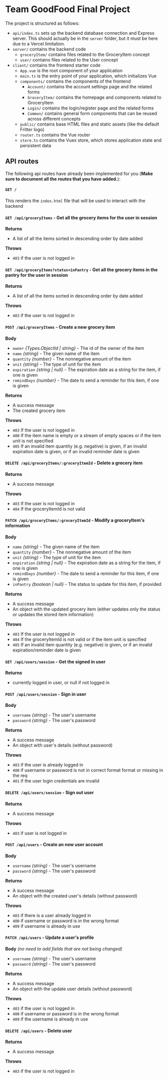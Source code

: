 # Team GoodFood Final Project

The project is structured as follows:

- `api/index.ts` sets up the backend database connection and Express server. This should actually be in the `server` folder, but it must be here due to a Vercel limitation.
- `server/` contains the backend code
  - `groceryItem/` contains files related to the GroceryItem concept
  - `user/` contains files related to the User concept
- `client/` contains the frontend starter code
  - `App.vue` is the root component of your application
  - `main.ts` is the entry point of your application, which initializes Vue
  - `components/` contains the components of the frontend
    - `Account/` contains the account settings page and the related forms
    - `GroceryItem/` contains the homepage and components related to GroceryItem
    - `Login/` contains the login/register page and the related forms
    - `Common/` contains general form components that can be reused across different concepts
  - `public/` contains base HTML files and static assets (like the default Fritter logo)
  - `router.ts` contains the Vue router
  - `store.ts` contains the Vuex store, which stores application state and persistent data

## API routes

The following api routes have already been implemented for you (**Make sure to document all the routes that you have added.**):

#### `GET /`

This renders the `index.html` file that will be used to interact with the backend

#### `GET /api/groceryItems` - Get all the grocery items for the user in session

**Returns**

- A list of all the items sorted in descending order by date added

**Throws**

- `403` if the user is not logged in

#### `GET /api/groceryItems?status=inPantry` - Get all the grocery items in the pantry for the user in session

**Returns**

- A list of all the items sorted in descending order by date added

**Throws**

- `403` if the user is not logged in

#### `POST /api/groceryItems` - Create a new grocery item

**Body**

- `owner` _{Types.ObjectId | string}_ - The id of the owner of the item
- `name` _{string}_ - The given name of the item
- `quantity` _{number}_ - The nonnegative amount of the item
- `unit` _{string}_ - The type of unit for the item
- `expiration` _{string | null}_ - The expiration date as a string for the item, if one is given
- `remindDays` _{number}_ - The date to send a reminder for this item, if one is given

**Returns**

- A success message
- The created grocery item

**Throws**

- `403` If the user is not logged in
- `400` If the item name is empty or a stream of empty spaces or if the item unit is not specified
- `405` If an invalid item quantity (e.g. negative) is given, if an invalid expiration date is given, or if an invalid reminder date is given 

#### `DELETE /api/groceryItems/:groceryItemId` - Delete a grocery item

**Returns**

- A success message

**Throws**

- `403` If the user is not logged in
- `404` If the groceryItemId is not valid

#### `PATCH /api/groceryItems/:groceryItemId` - Modify a groceryItem's information

**Body**

- `name` _{string}_ - The given name of the item
- `quantity` _{number}_ - The nonnegative amount of the item
- `unit` _{string}_ - The type of unit for the item
- `expiration` _{string | null}_ - The expiration date as a string for the item, if one is given
- `remindDays` _{number}_ - The date to send a reminder for this item, if one is given
- `inPantry` _{boolean | null}_ - The status to update for this item, if provided

**Returns**

- A success message
- An object with the updated grocery item (either updates only the status or updates the stored item information)

**Throws**

- `403` If the user is not logged in
- `404` If the groceryItemId is not valid or if the item unit is specified
- `405` If an invalid item quantity (e.g. negative) is given, or if an invalid expiration/reminder date is given

#### `GET /api/users/session` - Get the signed in user

**Returns**

- currently logged in user, or null if not logged in

#### `POST /api/users/session` - Sign in user

**Body**

- `username` _{string}_ - The user's username
- `password` _{string}_ - The user's password

**Returns**

- A success message
- An object with user's details (without password)

**Throws**

- `403` if the user is already logged in
- `400` if username or password is not in correct format format or missing in the req
- `401` if the user login credentials are invalid

#### `DELETE /api/users/session` - Sign out user

**Returns**

- A success message

**Throws**

- `403` if user is not logged in

#### `POST /api/users` - Create an new user account

**Body**

- `username` _{string}_ - The user's username
- `password` _{string}_ - The user's password

**Returns**

- A success message
- An object with the created user's details (without password)

**Throws**

- `403` if there is a user already logged in
- `400` if username or password is in the wrong format
- `409` if username is already in use

#### `PATCH /api/users` - Update a user's profile

**Body** _(no need to add fields that are not being changed)_

- `username` _{string}_ - The user's username
- `password` _{string}_ - The user's password

**Returns**

- A success message
- An object with the update user details (without password)

**Throws**

- `403` if the user is not logged in
- `400` if username or password is in the wrong format
- `409` if the username is already in use

#### `DELETE /api/users` - Delete user

**Returns**

- A success message

**Throws**

- `403` if the user is not logged in
